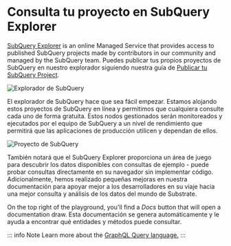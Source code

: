 # Consulta tu proyecto en SubQuery Explorer

[SubQuery Explorer](https://explorer.subquery.network) is an online Managed Service that provides access to published SubQuery projects made by contributors in our community and managed by the SubQuery team. Puedes publicar tus propios proyectos de SubQuery en nuestro explorador siguiendo nuestra guía de [Publicar tu SubQuery Project](../run_publish/publish.md).

![Explorador de SubQuery](https://static.subquery.network/media/explorer/explorer-header.png)

El explorador de SubQuery hace que sea fácil empezar. Estamos alojando estos proyectos de SubQuery en línea y permitimos que cualquiera consulte cada uno de forma gratuita. Estos nodos gestionados serán monitoreados y ejecutados por el equipo de SubQuery a un nivel de rendimiento que permitirá que las aplicaciones de producción utilicen y dependan de ellos.

![Proyecto de SubQuery](https://static.subquery.network/media/explorer/explorer-project.png)

También notará que el SubQuery Explorer proporciona un área de juego para descubrir los datos disponibles con consultas de ejemplo - puede probar consultas directamente en su navegador sin implementar código. Adicionalmente, hemos realizado pequeñas mejoras en nuestra documentación para apoyar mejor a los desarrolladores en su viaje hacia una mejor consulta y análisis de los datos del mundo de Substrate.

On the top right of the playground, you'll find a _Docs_ button that will open a documentation draw. Esta documentación se genera automáticamente y le ayuda a encontrar qué entidades y métodos puede consultar.

::: info Note Learn more about the [GraphQL Query language.](./graphql.md) :::
